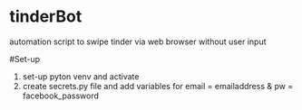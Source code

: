 # tinderBot
automation script to swipe tinder via web browser without user input

#Set-up
1. set-up pyton venv and activate
2. create secrets.py file and add variables for email = emailaddress & pw = facebook_password
